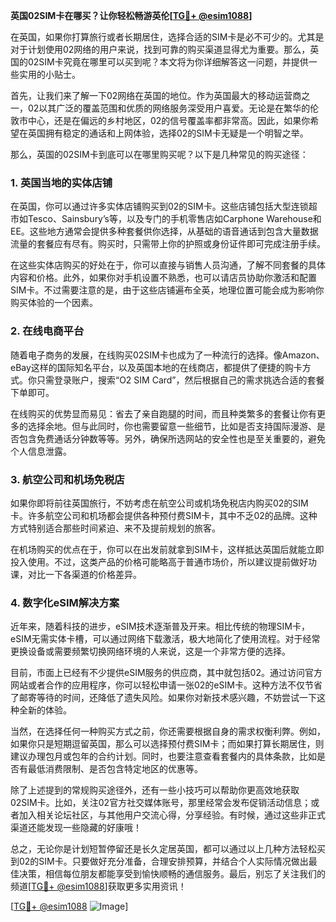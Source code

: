 **英国02SIM卡在哪买？让你轻松畅游英伦[[TG💪+ @esim1088](https://t.me/s/esim1088)]**

在英国，如果你打算旅行或者长期居住，选择合适的SIM卡是必不可少的。尤其是对于计划使用02网络的用户来说，找到可靠的购买渠道显得尤为重要。那么，英国的02SIM卡究竟在哪里可以买到呢？本文将为你详细解答这一问题，并提供一些实用的小贴士。

首先，让我们来了解一下02网络在英国的地位。作为英国最大的移动运营商之一，02以其广泛的覆盖范围和优质的网络服务深受用户喜爱。无论是在繁华的伦敦市中心，还是在偏远的乡村地区，02的信号覆盖率都非常高。因此，如果你希望在英国拥有稳定的通话和上网体验，选择02的SIM卡无疑是一个明智之举。

那么，英国的02SIM卡到底可以在哪里购买呢？以下是几种常见的购买途径：

### 1. 英国当地的实体店铺

在英国，你可以通过许多实体店铺购买到02的SIM卡。这些店铺包括大型连锁超市如Tesco、Sainsbury’s等，以及专门的手机零售店如Carphone Warehouse和EE。这些地方通常会提供多种套餐供你选择，从基础的语音通话到包含大量数据流量的套餐应有尽有。购买时，只需带上你的护照或身份证件即可完成注册手续。

在这些实体店购买的好处在于，你可以直接与销售人员沟通，了解不同套餐的具体内容和价格。此外，如果你对手机设置不熟悉，也可以请店员协助你激活和配置SIM卡。不过需要注意的是，由于这些店铺遍布全英，地理位置可能会成为影响你购买体验的一个因素。

### 2. 在线电商平台

随着电子商务的发展，在线购买02SIM卡也成为了一种流行的选择。像Amazon、eBay这样的国际知名平台，以及英国本地的在线商店，都提供了便捷的购卡方式。你只需登录账户，搜索“O2 SIM Card”，然后根据自己的需求挑选合适的套餐下单即可。

在线购买的优势显而易见：省去了亲自跑腿的时间，而且种类繁多的套餐让你有更多的选择余地。但与此同时，你也需要留意一些细节，比如是否支持国际漫游、是否包含免费通话分钟数等等。另外，确保所选网站的安全性也是至关重要的，避免个人信息泄露。

### 3. 航空公司和机场免税店

如果你即将前往英国旅行，不妨考虑在航空公司或机场免税店内购买02的SIM卡。许多航空公司和机场都会提供各种预付费SIM卡，其中不乏02的品牌。这种方式特别适合那些时间紧迫、来不及提前规划的旅客。

在机场购买的优点在于，你可以在出发前就拿到SIM卡，这样抵达英国后就能立即投入使用。不过，这类产品的价格可能略高于普通市场价，所以建议提前做好功课，对比一下各渠道的价格差异。

### 4. 数字化eSIM解决方案

近年来，随着科技的进步，eSIM技术逐渐普及开来。相比传统的物理SIM卡，eSIM无需实体卡槽，可以通过网络下载激活，极大地简化了使用流程。对于经常更换设备或需要频繁切换网络环境的人来说，这是一个非常方便的选择。

目前，市面上已经有不少提供eSIM服务的供应商，其中就包括02。通过访问官方网站或者合作的应用程序，你可以轻松申请一张02的eSIM卡。这种方法不仅节省了邮寄等待的时间，还降低了遗失风险。如果你对新技术感兴趣，不妨尝试一下这种全新的体验。

当然，在选择任何一种购买方式之前，你还需要根据自身的需求权衡利弊。例如，如果你只是短期逗留英国，那么可以选择预付费SIM卡；而如果打算长期居住，则建议办理包月或包年的合约计划。同时，也要注意查看套餐内的具体条款，比如是否有最低消费限制、是否包含特定地区的优惠等。

除了上述提到的常规购买途径外，还有一些小技巧可以帮助你更高效地获取02SIM卡。比如，关注02官方社交媒体账号，那里经常会发布促销活动信息；或者加入相关论坛社区，与其他用户交流心得，分享经验。有时候，通过这些非正式渠道还能发现一些隐藏的好康哦！

总之，无论你是计划短暂停留还是长久定居英国，都可以通过以上几种方法轻松买到02的SIM卡。只要做好充分准备，合理安排预算，并结合个人实际情况做出最佳决策，相信每位朋友都能享受到愉快顺畅的通信服务。最后，别忘了关注我们的频道[[TG💪+ @esim1088](https://t.me/s/esim1088)]获取更多实用资讯！ 

[[TG💪+ @esim1088](https://t.me/s/esim1088) ![Image](https://i.postimg.cc/4NQfJmqS/Snipaste-2025-05-13-00-14-12.png)]